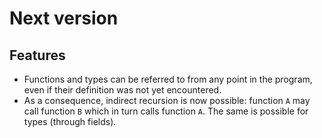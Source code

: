 # Next version

## Features

- Functions and types can be referred to from any point in the program,
  even if their definition was not yet encountered.
- As a consequence, indirect recursion is now possible: function
  `A` may call function `B` which in turn calls function `A`. The
  same is possible for types (through fields).
